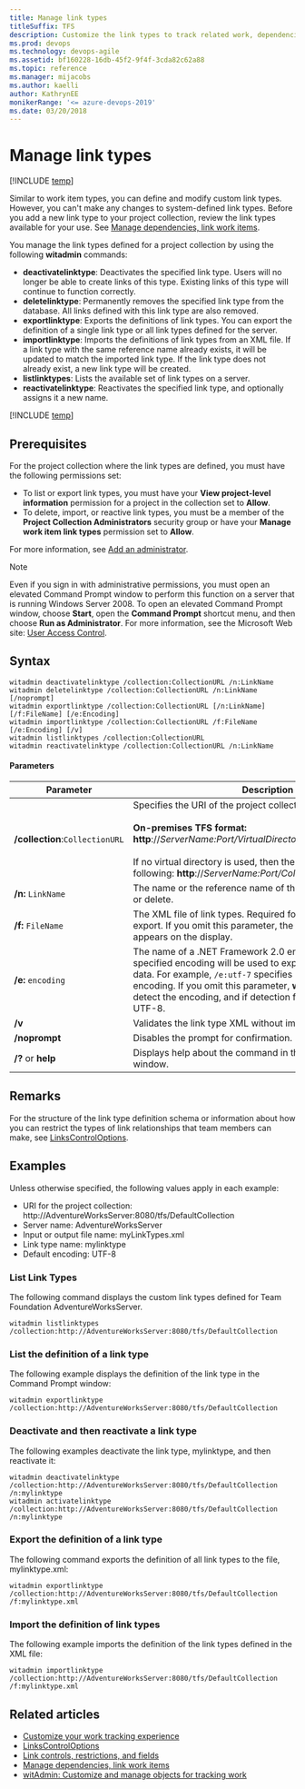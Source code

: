```yaml
---
title: Manage link types
titleSuffix: TFS  
description: Customize the link types to track related work, dependencies, and changes made over time - Team Foundation Server (TFS)
ms.prod: devops
ms.technology: devops-agile
ms.assetid: bf160228-16db-45f2-9f4f-3cda82c62a88
ms.topic: reference
ms.manager: mijacobs
ms.author: kaelli
author: KathrynEE
monikerRange: '<= azure-devops-2019'
ms.date: 03/20/2018
---
```


# Manage link types

[!INCLUDE [temp](../../_shared/customization-witadmin-plus-version-header.md)]

Similar to work item types, you can define and modify custom link types. However, you can't make any changes to system-defined link types. Before you add a new link type to your project collection, review the link types available for your use. See [Manage dependencies, link work items](../../boards/queries/link-work-items-support-traceability.md).  
  
You manage the link types defined for a project collection by using the following **witadmin** commands:  
-   **deactivatelinktype**:  Deactivates the specified link type. Users will no longer be able to create links of this type. Existing links of this type will continue to function correctly.    
-   **deletelinktype**:  Permanently removes the specified link type from the database. All links defined with this link type are also removed.    
-   **exportlinktype**:  Exports the definitions of link types. You can export the definition of a single link type or all link types defined for the server. 
-   **importlinktype**:  Imports the definitions of link types from an XML file. If a link type with the same reference name already exists, it will be updated to match the imported link type. If the link type does not already exist, a new link type will be created.   
-   **listlinktypes**:  Lists the available set of link types on a server. 
-   **reactivatelinktype**: Reactivates the specified link type, and optionally assigns it a new name.  
  
[!INCLUDE [temp](../../_shared/witadmin-run-tool.md)]  

## Prerequisites  
  
 For the project collection where the link types are defined, you must have the following permissions set:  
  
-   To list or export link types, you must have your **View project-level information** permission for a project in the collection set to **Allow**.    
-   To delete, import, or reactive link types, you must be a member of the **Project Collection Administrators** security group or have your **Manage work item link types** permission set to **Allow**.  
  
For more information, see [Add an administrator](../../organizations/security/set-project-collection-level-permissions.md).  
  
> [!NOTE]
>  Even if you sign in with administrative permissions, you must open an elevated Command Prompt window to perform this function on a server that is running Windows Server 2008. To open an elevated Command Prompt window, choose **Start**, open the **Command Prompt** shortcut menu, and then choose **Run as Administrator**.  For more information, see the Microsoft Web site: [User Access Control](http://go.microsoft.com/fwlink/?LinkId=111235).  
  
## Syntax  
  
```  
witadmin deactivatelinktype /collection:CollectionURL /n:LinkName  
witadmin deletelinktype /collection:CollectionURL /n:LinkName [/noprompt]   
witadmin exportlinktype /collection:CollectionURL [/n:LinkName] [/f:FileName] [/e:Encoding]   
witadmin importlinktype /collection:CollectionURL /f:FileName [/e:Encoding] [/v]  
witadmin listlinktypes /collection:CollectionURL  
witadmin reactivatelinktype /collection:CollectionURL /n:LinkName  
```  
  
#### Parameters  
  
|**Parameter**|**Description**|  
|-------------------|---------------------|  
|**/collection**:`CollectionURL`|Specifies the URI of the project collection. For example:<br /><br /> **On-premises TFS format:  http**://*ServerName:Port/VirtualDirectoryName/CollectionName*<br /><br /> If no virtual directory is used, then the format for the URI is the following: **http**://*ServerName:Port/CollectionName*. |  
|**/n:** `LinkName`|The name or the reference name of the link type to deactivate or delete.|  
|**/f:** `FileName`|The XML file of link types. Required for import, optional for export. If you omit this parameter, the command output appears on the display.|  
|**/e:** `encoding`|The name of a .NET Framework 2.0 encoding format. The specified encoding will be used to export or import the XML data. For example, `/e:utf-7` specifies Unicode (UTF-7) encoding. If you omit this parameter, **witadmin** attempts to detect the encoding, and if detection fails, **witadmin** uses UTF-8.|  
|**/v**|Validates the link type XML without importing it.|  
|**/noprompt**|Disables the prompt for confirmation.|  
|**/?** or **help**|Displays help about the command in the Command Prompt window.|  
  
## Remarks  
 
For the structure of the link type definition schema or information about how you can restrict the types of link relationships that team members can make, see [LinksControlOptions](../xml/linkscontroloptions-xml-elements.md).  
  
## Examples  
 Unless otherwise specified, the following values apply in each example:  
  
-   URI for the project collection: http://AdventureWorksServer:8080/tfs/DefaultCollection    
-   Server name: AdventureWorksServer    
-   Input or output file name: myLinkTypes.xml    
-   Link type name: mylinktype    
-   Default encoding: UTF-8  
  
### List Link Types  
 The following command displays the custom link types defined for Team Foundation AdventureWorksServer.  
  
```  
witadmin listlinktypes /collection:http://AdventureWorksServer:8080/tfs/DefaultCollection  
```  
  
### List the definition of a link type  
 The following example displays the definition of the link type in the Command Prompt window:  
  
```  
witadmin exportlinktype /collection:http://AdventureWorksServer:8080/tfs/DefaultCollection  
```  
  
### Deactivate and then reactivate a link type  
 The following examples deactivate the link type, mylinktype, and then reactivate it:  
  
```  
witadmin deactivatelinktype /collection:http://AdventureWorksServer:8080/tfs/DefaultCollection /n:mylinktype  
witadmin activatelinktype /collection:http://AdventureWorksServer:8080/tfs/DefaultCollection /n:mylinktype  
```  
  
### Export the definition of a link type  
 The following command exports the definition of all link types to the file, mylinktype.xml:  
  
```  
witadmin exportlinktype /collection:http://AdventureWorksServer:8080/tfs/DefaultCollection /f:mylinktype.xml  
```  
  
### Import the definition of link types  
 The following example imports the definition of the link types defined in the XML file:  
  
```  
witadmin importlinktype /collection:http://AdventureWorksServer:8080/tfs/DefaultCollection /f:mylinktype.xml  
```  
  
## Related articles 
- [Customize your work tracking experience](../customize-work.md)    
- [LinksControlOptions](../xml/linkscontroloptions-xml-elements.md)
- [Link controls, restrictions, and fields](../../boards/queries/linking-attachments.md)   
- [Manage dependencies, link work items](../../boards/queries/link-work-items-support-traceability.md)   
- [witAdmin: Customize and manage objects for tracking work](witadmin-customize-and-manage-objects-for-tracking-work.md)